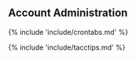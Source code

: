 ## Account Administration

{% include 'include/crontabs.md' %}

{% include 'include/tacctips.md' %}

